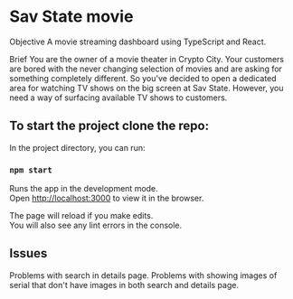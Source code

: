 # Sav State movie

Objective
A movie streaming dashboard using TypeScript and React.

Brief
You are the owner of a movie theater in Crypto City. Your customers are bored with the never changing selection of movies and are asking for something completely different. So you've decided to open a dedicated area for watching TV shows on the big screen at Sav State. However, you need a way of surfacing available TV shows to customers.

## To start the project clone the repo:

In the project directory, you can run:

### `npm start`

Runs the app in the development mode.\
Open [http://localhost:3000](http://localhost:3000) to view it in the browser.

The page will reload if you make edits.\
You will also see any lint errors in the console.

## Issues

Problems with search in details page.
Problems with showing images of serial that don't have images in both search and details page.
